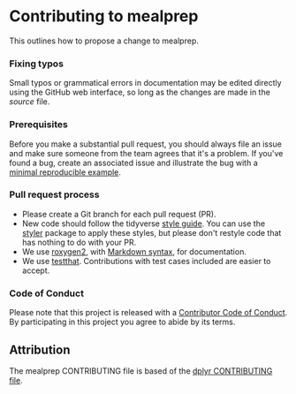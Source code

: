 # Contributing to mealprep

This outlines how to propose a change to mealprep.

### Fixing typos

Small typos or grammatical errors in documentation may be edited directly using the GitHub web interface, so long as the changes are made in the _source_ file.

### Prerequisites

Before you make a substantial pull request, you should always file an issue and make sure someone from the team agrees that it's a problem. If you've found a bug, create an associated issue and illustrate the bug with a [minimal reproducible example](https://stackoverflow.com/help/minimal-reproducible-example).

### Pull request process

*  Please create a Git branch for each pull request (PR).   
*  New code should follow the tidyverse [style guide](http://style.tidyverse.org). You can use the [styler](https://CRAN.R-project.org/package=styler) package to apply these styles, but please don't restyle code that has nothing to do with your PR.  
*  We use [roxygen2](https://cran.r-project.org/package=roxygen2), with [Markdown syntax](https://cran.r-project.org/web/packages/roxygen2/vignettes/markdown.html), for documentation.  
*  We use [testthat](https://cran.r-project.org/package=testthat). Contributions with test cases included are easier to accept.  

### Code of Conduct

Please note that this project is released with a [Contributor Code of Conduct](CONDUCT.md). By participating in this project you agree to abide by its terms.

## Attribution

The mealprep CONTRIBUTING file is based of the [dplyr CONTRIBUTING file](https://github.com/tidyverse/dplyr/blob/master/.github/CONTRIBUTING.md).